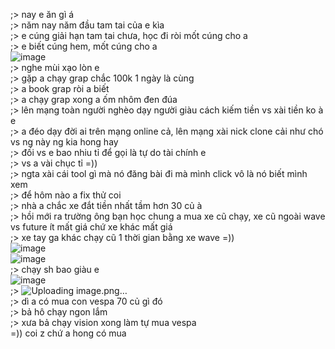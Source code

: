 ;> nay e ăn gì á<br>
;> năm nay năm đầu tam tai của e kìa<br>
;> e cúng giải hạn tam tai chưa, học đi ròi mốt cúng cho a<br>
;> e biết cúng hem, mốt cúng cho a<br>
![image](https://github.com/user-attachments/assets/7aa75e99-f5f2-4b36-b3dd-d3be632a0222)<br>
;> nghe mùi xạo lòn e<br>
;> gặp a chạy grap chắc 100k 1 ngày là cùng<br>
;> a book grap ròi a biết<br>
;> a chạy grap xong a ốm nhôm đen đúa<br>
;> lên mạng toàn người nghèo dạy người giàu cách kiếm tiền vs xài tiền ko à e<br>
;> a đéo dạy đời ai trên mạng online cả, lên mạng xài nick clone cải như chó vs ng này ng kia hong hay<br>
;> đối vs e bao nhiu tỉ để gọi là tự do tài chính e<br>
;> vs a vài chục tỉ =))<br>
;> ngta xài cái tool gì mà nó đăng bài đi mà mình click vô là nó biết mình xem<br>
;> để hôm nào a fix thử coi<br>
;> nhà a chắc xe đắt tiền nhất tầm hơn 30 củ à<br>
;> hồi mới ra trường ông bạn học chung a mua xe cũ chạy, xe cũ ngoài wave vs future ít mất giá chứ xe khác mất giá<br>
;> xe tay ga khác chạy cũ 1 thời gian bằng xe wave =))<BR>
![image](https://github.com/user-attachments/assets/2ebe8b1a-43be-4b26-a01c-9846df8390b1)<br>
![image](https://github.com/user-attachments/assets/27557f5c-5ce1-4a76-a771-40dc8ddfe82d)<br>
;> chạy sh bao giàu e<br>
![image](https://github.com/user-attachments/assets/78f79d9e-e1cb-498d-8ec7-b33764128419)<br>
;> ![Uploading image.png…]()<br>
;> dì a có mua con vespa 70 củ gì đó<br>
;> bả hô chạy ngon lắm<br>
;> xưa bả chạy vision xong làm tự mua vespa<br>
=)) coi z chứ a hong có mua
